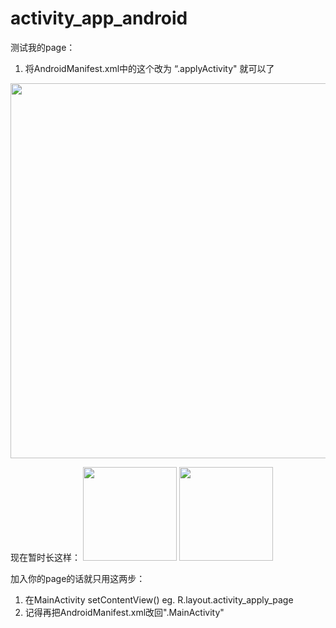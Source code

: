 # activity_app_android

测试我的page：
1. 将AndroidManifest.xml中的这个改为 “.applyActivity" 就可以了
<img src="https://xujunqi.net/screenshot_activity.png" width="600" />

现在暂时长这样：
<img src="https://xujunqi.net/temp_apply.png" width="150" />
<img src="https://xujunqi.net/temp_apply_slide.png" width="150" />


加入你的page的话就只用这两步：
1. 在MainActivity setContentView(<Name-of-your-layout-xml-file>) eg. R.layout.activity_apply_page
2. 记得再把AndroidManifest.xml改回".MainActivity"
